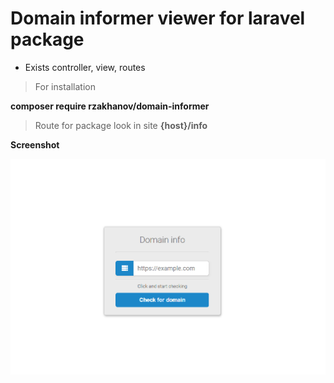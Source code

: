 # Domain informer viewer for laravel package

- Exists controller, view, routes

> For installation 

**composer require rzakhanov/domain-informer**

> Route for  package look in site
**{host}/info**

**Screenshot**

![ScreenShot](example/Screen.png)

